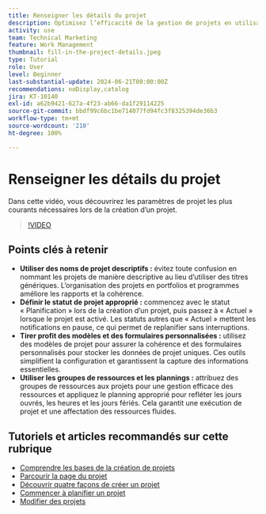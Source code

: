 ```yaml
---
title: Renseigner les détails du projet
description: Optimisez l’efficacité de la gestion de projets en utilisant des noms descriptifs, en définissant les statuts appropriés, en choisissant le mode de planification approprié, en utilisant des modèles et des formulaires personnalisés et en gérant les ressources avec des pools de ressources et des planifications.
activity: use
team: Technical Marketing
feature: Work Management
thumbnail: fill-in-the-project-details.jpeg
type: Tutorial
role: User
level: Beginner
last-substantial-update: 2024-06-21T00:00:00Z
recommendations: noDisplay,catalog
jira: KT-10140
exl-id: a62b9421-627a-4f23-ab66-da1f29114225
source-git-commit: bbdf99c6bc1be714077fd94fc3f8325394de36b3
workflow-type: tm+mt
source-wordcount: '210'
ht-degree: 100%

---
```


# Renseigner les détails du projet

Dans cette vidéo, vous découvrirez les paramètres de projet les plus courants nécessaires lors de la création d’un projet.


>[!VIDEO](https://video.tv.adobe.com/v/3430410/?quality=12&learn=on&enablevpops=1)

## Points clés à retenir

* **Utiliser des noms de projet descriptifs :** évitez toute confusion en nommant les projets de manière descriptive au lieu d’utiliser des titres génériques. L’organisation des projets en portfolios et programmes améliore les rapports et la cohérence.
* **Définir le statut de projet approprié :** commencez avec le statut « Planification » lors de la création d’un projet, puis passez à « Actuel » lorsque le projet est activé. Les statuts autres que « Actuel » mettent les notifications en pause, ce qui permet de replanifier sans interruptions.
* **Tirer profit des modèles et des formulaires personnalisées :** utilisez des modèles de projet pour assurer la cohérence et des formulaires personnalisés pour stocker les données de projet uniques. Ces outils simplifient la configuration et garantissent la capture des informations essentielles.
* **Utiliser les groupes de ressources et les plannings :** attribuez des groupes de ressources aux projets pour une gestion efficace des ressources et appliquez le planning approprié pour refléter les jours ouvrés, les heures et les jours fériés. Cela garantit une exécution de projet et une affectation des ressources fluides.



## Tutoriels et articles recommandés sur cette rubrique

* [Comprendre les bases de la création de projets](/help/manage-work/projects/understand-basic-project-creation.md)
* [Parcourir la page du projet](/help/manage-work/projects/navigate-the-project-page.md)
* [Découvrir quatre façons de créer un projet](/help/manage-work/projects/understand-other-ways-to-create-projects.md)
* [Commencer à planifier un projet](/help/manage-work/projects/getting-started-plan-a-project.md)
* [Modifier des projets](https://experienceleague.adobe.com/fr/docs/workfront/using/manage-work/projects/manage-projects/edit-projects)
